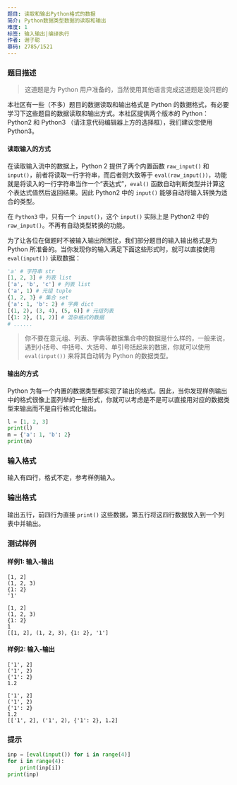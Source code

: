 ```yaml
---
题目: 读取和输出Python格式的数据
简介: Python数据类型数据的读取和输出
难度: 1
标签: 输入输出|编译执行
作者: 谢子聪
慕码: 2785/1521
---
```


### 题目描述

> 这道题是为 Python 用户准备的，当然使用其他语言完成这道题是没问题的

本社区有一些（不多）题目的数据读取和输出格式是 Python 的数据格式，有必要学习下这些题目的数据读取和输出方式。本社区提供两个版本的 Python：Python2 和 Python3 （请注意代码编辑器上方的选择框），我们建议您使用 Python3。

#### 读取输入的方式

在读取输入流中的数据上，Python 2 提供了两个内置函数 `raw_input()` 和 `input()`，前者将读取一行字符串，而后者则大致等于 `eval(raw_input())`，功能就是将读入的一行字符串当作一个“表达式”，`eval()` 函数自动判断类型并计算这个表达式值然后返回结果。因此 Python2 中的 `input()` 能够自动将输入转换为适合的类型。

在 `Python3` 中，只有一个 `input()`，这个 `input()` 实际上是 Python2 中的 `raw_input()`。不再有自动类型转换的功能。

为了让各位在做题时不被输入输出所困扰，我们部分题目的输入输出格式是为 Python 所准备的。当你发现你的输入满足下面这些形式时，就可以直接使用 `eval(input())` 读取数据：

```python
'a' # 字符串 str
[1, 2, 3] # 列表 list
['a', 'b', 'c'] # 列表 list
('a', 1) # 元组 tuple
{1, 2, 3} # 集合 set
{'a': 1, 'b': 2} # 字典 dict
[(1, 2), (3, 4), (5, 6)] # 元组列表
[{1: 2}, (1, 2)] # 混杂格式的数据
# ......
```

> 你不要在意元组、列表、字典等数据集合中的数据是什么样的，一般来说，遇到小括号、中括号、大括号、单引号括起来的数据，你就可以使用 `eval(input())` 来将其自动转为 Python 的数据类型。

#### 输出的方式

Python 为每一个内置的数据类型都实现了输出的格式。因此，当你发现样例输出中的格式很像上面列举的一些形式，你就可以考虑是不是可以直接用对应的数据类型来输出而不是自行格式化输出。

```python
l = [1, 2, 3]
print(l)
m = {'a': 1, 'b': 2}
print(m)
```

### 输入格式

输入有四行，格式不定，参考样例输入。

### 输出格式

输出五行，前四行为直接 `print()` 这些数据，第五行将这四行数据放入到一个列表中并输出。

### 测试样例

#### 样例1: 输入-输出

```
[1, 2]
(1, 2, 3)
{1: 2}
'1'
```

```
[1, 2]
(1, 2, 3)
{1: 2}
1
[[1, 2], (1, 2, 3), {1: 2}, '1']
```

#### 样例2: 输入-输出

```
['1', 2]
('1', 2)
{'1': 2}
1.2
```

```
['1', 2]
('1', 2)
{'1': 2}
1.2
[['1', 2], ('1', 2), {'1': 2}, 1.2]
```

### 提示

```python
inp = [eval(input()) for i in range(4)]
for i in range(4):
    print(inp[i])
print(inp)
```

